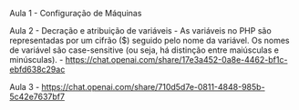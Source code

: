 Aula 1
    - Configuração de Máquinas

Aula 2
    - Decração e atribuição de variáveis
    - As variáveis no PHP são representadas por um cifrão ($) seguido pelo nome da variável. Os nomes de variável são case-sensitive (ou seja, há distinção entre maiúsculas e minúsculas).
    - https://chat.openai.com/share/17e3a452-0a8e-4462-bf1c-ebfd638c29ac

Aula 3
    - https://chat.openai.com/share/710d5d7e-0811-4848-985b-5c42e7637bf7
